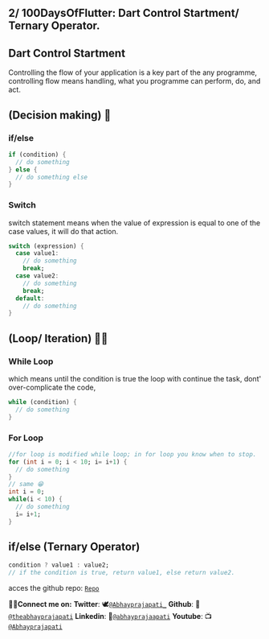 <!-- TITLE: 2/ 100DaysOfFlutter: Dart Control Startment -->

## 2/ 100DaysOfFlutter: Dart Control Startment/ Ternary Operator.

## Dart Control Startment
Controlling the flow of your application is a key part of the any programme,
controlling flow means handling, what you programme can perform, do, and act.
## (Decision making) 🧠

### if/else

```dart
if (condition) {
  // do something
} else {
  // do something else
}
```

### Switch
switch statement means when the value of expression is equal to one of the case values, it will do that action.
```dart
switch (expression) {
  case value1:
    // do something
    break;
  case value2:
    // do something
    break;
  default:
    // do something
}
```



## (Loop/ Iteration) 🤹🏾

### While Loop

which means until the condition is true the loop with continue the task,
dont' over-complicate the code,

```dart
while (condition) {
  // do something
}
```

### For Loop

```dart
//for loop is modified while loop; in for loop you know when to stop.
for (int i = 0; i < 10; i= i+1) {
  // do something
}
// same 😁
int i = 0;
while(i < 10) {
  // do something
  i= i+1;
}
```

## if/else (Ternary Operator)

```dart
condition ? value1 : value2;
// if the condition is true, return value1, else return value2.
```

acces the github repo:
[`Repo`]([url](https://github.com/theabhayprajapati/100DaysOfFlutter) "Link to the Github Repository")

**🤝🏾Connect me on:**
**Twitter**: 🕊️[`@Abhayprajapati_`](https://twitter.com/Abhayprajapati_)
**Github**: 🐧[`@theabhayprajapati`](https://github.com/theabhayprajapati)
**Linkedin**: 📌[`@abhayprajaapati`](https://www.linkedin.com/in/abhayprajaapati/)
**Youtube**: 📺[`@Abhayprajapati`](https://www.youtube.com/channel/UCUrQHSjXEAyboKLN_M0w0Mg)

